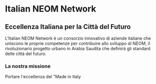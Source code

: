 # Italian NEOM Network

## Eccellenza Italiana per la Città del Futuro

L'Italian NEOM Network è un consorzio innovativo di aziende italiane che uniscono le proprie competenze per contribuire allo sviluppo di NEOM, il rivoluzionario progetto urbano in Arabia Saudita che definirà gli standard delle città del futuro.

### La nostra missione

Portare l'eccellenza del "Made in Italy